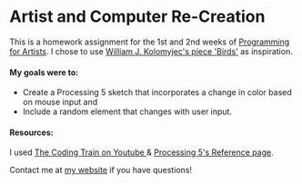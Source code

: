 # Artist and Computer Re-Creation
This is a homework assignment for the 1st and 2nd weeks of [Programming for Artists](https://iq2prod1.smartcatalogiq.com/en/Catalogs/City-College-of-New-York/2017-2018/Undergraduate-Bulletin/Courses/ART-Art-Course-Descriptions/30000/ART-39552). I chose to use [William J. Kolomyjec's piece 'Birds'](https://www.atariarchives.org/artist/sec15.php) as inspiration.

#### My goals were to:
- Create a Processing 5 sketch that incorporates a change in color based on mouse input and
- Include a random element that changes with user input.
#### Resources:
I used [The Coding Train on Youtube ](https://www.youtube.com/channel/UCvjgXvBlbQiydffZU7m1_aw) & [Processing 5's Reference page](https://processing.org/reference/).

Contact me at [my website](https://www.ashleighekari.com/contact) if you have questions!
